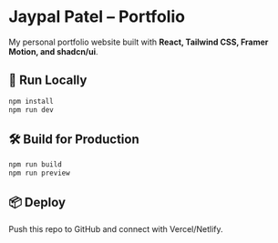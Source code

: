 # Jaypal Patel – Portfolio

My personal portfolio website built with **React, Tailwind CSS, Framer Motion, and shadcn/ui**.

## 🚀 Run Locally
```bash
npm install
npm run dev
```

## 🛠 Build for Production
```bash
npm run build
npm run preview
```

## 📦 Deploy
Push this repo to GitHub and connect with Vercel/Netlify.
